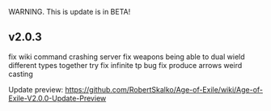 WARNING. This is update is in BETA!

## v2.0.3

fix wiki command crashing server
fix weapons being able to dual wield different types together
try fix infinite tp bug
fix produce arrows weird casting

Update preview: https://github.com/RobertSkalko/Age-of-Exile/wiki/Age-of-Exile-V2.0.0-Update-Preview